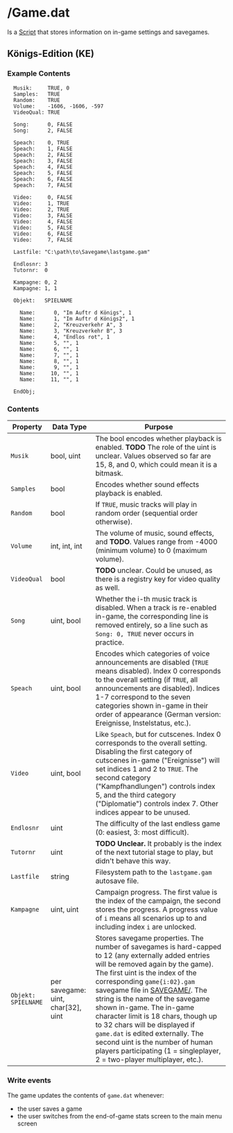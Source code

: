 # /Game.dat
Is a [Script](../file_formats/script.md) that stores information on in-game settings and savegames.

## Königs-Edition (KE)

### Example Contents
```
  Musik:     TRUE, 0
  Samples:   TRUE
  Random:    TRUE
  Volume:    -1606, -1606, -597
  VideoQual: TRUE
  
  Song:      0, FALSE
  Song:      2, FALSE
  
  Speach:    0, TRUE
  Speach:    1, FALSE
  Speach:    2, FALSE
  Speach:    3, FALSE
  Speach:    4, FALSE
  Speach:    5, FALSE
  Speach:    6, FALSE
  Speach:    7, FALSE
  
  Video:     0, FALSE
  Video:     1, TRUE
  Video:     2, TRUE
  Video:     3, FALSE
  Video:     4, FALSE
  Video:     5, FALSE
  Video:     6, FALSE
  Video:     7, FALSE
  
  Lastfile: "C:\path\to\Savegame\lastgame.gam"
  
  Endlosnr: 3
  Tutornr:  0

  Kampagne: 0, 2
  Kampagne: 1, 1
  
  Objekt:   SPIELNAME

    Name:      0, "Im Auftr d Königs", 1
    Name:      1, "Im Auftr d Königs2", 1
    Name:      2, "Kreuzverkehr A", 3
    Name:      3, "Kreuzverkehr B", 3
    Name:      4, "Endlos rot", 1
    Name:      5, "", 1
    Name:      6, "", 1
    Name:      7, "", 1
    Name:      8, "", 1
    Name:      9, "", 1
    Name:     10, "", 1
    Name:     11, "", 1
  
  EndObj;
```

### Contents

| Property            | Data Type                          | Purpose                                                                                                                                                                                                                                                                                                                                                                                                                                                                                                                                             |
| ------------------- | ---------------------------------- | --------------------------------------------------------------------------------------------------------------------------------------------------------------------------------------------------------------------------------------------------------------------------------------------------------------------------------------------------------------------------------------------------------------------------------------------------------------------------------------------------------------------------------------------------- |
| `Musik`             | bool, uint                         | The bool encodes whether playback is enabled. **TODO** The role of the uint is unclear. Values observed so far are 15, 8, and 0, which could mean it is a bitmask.                                                                                                                                                                                                                                                                                                                                                                                  |
| `Samples`           | bool                               | Encodes whether sound effects playback is enabled.                                                                                                                                                                                                                                                                                                                                                                                                                                                                                                  |
| `Random`            | bool                               | If `TRUE`, music tracks will play in random order (sequential order otherwise).                                                                                                                                                                                                                                                                                                                                                                                                                                                                     |
| `Volume`            | int, int, int                      | The volume of music, sound effects, and **TODO**. Values range from -4000 (minimum volume) to 0 (maximum volume).                                                                                                                                                                                                                                                                                                                                                                                                                                   |
| `VideoQual`         | bool                               | **TODO** unclear. Could be unused, as there is a registry key for video quality as well.                                                                                                                                                                                                                                                                                                                                                                                                                                                            |
| `Song`              | uint, bool                         | Whether the i-th music track is disabled. When a track is re-enabled in-game, the corresponding line is removed entirely, so a line such as `Song: 0, TRUE` never occurs in practice.                                                                                                                                                                                                                                                                                                                                                               |
| `Speach`            | uint, bool                         | Encodes which categories of voice announcements are disabled (`TRUE` means disabled). Index 0 corresponds to the overall setting (if `TRUE`, all announcements are disabled). Indices 1-7 correspond to the seven categories shown in-game in their order of appearance (German version: Ereignisse, Instelstatus, etc.).                                                                                                                                                                                                                           |
| `Video`             | uint, bool                         | Like `Speach`, but for cutscenes. Index 0 corresponds to the overall setting. Disabling the first category of cutscenes in-game ("Ereignisse") will set indices 1 and 2 to `TRUE`. The second category ("Kampfhandlungen") controls index 5, and the third category ("Diplomatie") controls index 7. Other indices appear to be unused.                                                                                                                                                                                                             |
| `Endlosnr`          | uint                               | The difficulty of the last endless game (0: easiest, 3: most difficult).                                                                                                                                                                                                                                                                                                                                                                                                                                                                            |
| `Tutornr`           | uint                               | **TODO Unclear.** It probably is the index of the next tutorial stage to play, but didn't behave this way.                                                                                                                                                                                                                                                                                                                                                                                                                                          |
| `Lastfile`          | string                             | Filesystem path to the `lastgame.gam` autosave file.                                                                                                                                                                                                                                                                                                                                                                                                                                                                                                |
| `Kampagne` | uint, uint | Campaign progress. The first value is the index of the campaign, the second stores the progress. A progress value of `i` means all scenarios up to and including index `i` are unlocked. |
| `Objekt: SPIELNAME` | per savegame: uint, char[32], uint | Stores savegame properties. The number of savegames is hard-capped to 12 (any externally added entries will be removed again by the game). The first uint is the index of the corresponding `game{i:02}.gam` savegame file in [SAVEGAME/](./savegame/index.md). The string is the name of the savegame shown in-game. The in-game character limit is 18 chars, though up to 32 chars will be displayed if `game.dat` is edited externally. The second uint is the number of human players participating (1 = singleplayer, 2 = two-player multiplayer, etc.). |

### Write events
The game updates the contents of `game.dat` whenever:
* the user saves a game
* the user switches from the end-of-game stats screen to the main menu screen
